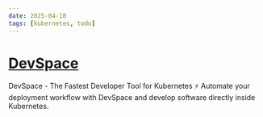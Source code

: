```yaml
---
date: 2025-04-10
tags: [kubernetes, todo]
--- 
```


#  [DevSpace](https://www.devspace.sh/)

DevSpace - The Fastest Developer Tool for Kubernetes ⚡ Automate your deployment workflow with DevSpace and develop software directly inside Kubernetes. 
